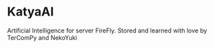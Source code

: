 # KatyaAI
Artificial Intelligence for server FireFly. Stored and learned with love by TerComPy and NekoYuki
